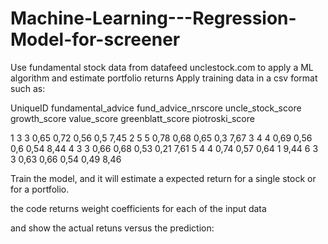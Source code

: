 # Machine-Learning---Regression-Model-for-screener
Use fundamental stock data from datafeed unclestock.com to apply a ML algorithm and estimate portfolio returns
Apply training data in a csv format such as:

UniqueID	fundamental_advice	fund_advice_nrscore	uncle_stock_score	growth_score	value_score	greenblatt_score	piotroski_score

1	3	3	0,65	0,72	0,56	0,5	7,45
2	5	5	0,78	0,68	0,65	0,3	7,67
3	4	4	0,69	0,56	0,6	0,54	8,44
4	3	3	0,66	0,68	0,53	0,21	7,61
5	4	4	0,74	0,57	0,64	1	9,44
6	3	3	0,63	0,66	0,54	0,49	8,46

Train the model, and it will estimate a expected return for a single stock or for a portfolio.

the code returns weight coefficients for each of the input data

and show the actual retuns versus the prediction:

